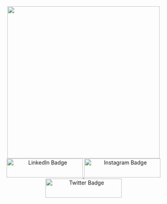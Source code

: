 <div id="header" align="center">
  <img src="https://media.giphy.com/media/qEqiI3Oq7vBkoE236M/giphy.gif" width="400"/>
</div>
<div id="badges" align="center">
  <a href="your-linkedin-URL">
    <img src="https://img.shields.io/badge/LinkedIn-blue?style=for-the-badge&logo=linkedin&logoColor=white" alt="LinkedIn Badge" width="200" height="50"/>
  </a>
  <a href="https://github.com/AnibaShaikh">
    <img src="https://img.shields.io/badge/Instagram-red?style=for-the-badge&logo=instagram&logoColor=white" alt="Instagram Badge" width="200" height="50"/>
  </a>
  <a href="https://twitter.com/Encoded_Sapien">
    <img src="https://img.shields.io/badge/Twitter-blue?style=for-the-badge&logo=twitter&logoColor=white" alt="Twitter Badge" width="200" height="50"/>
  </a>
</div>
